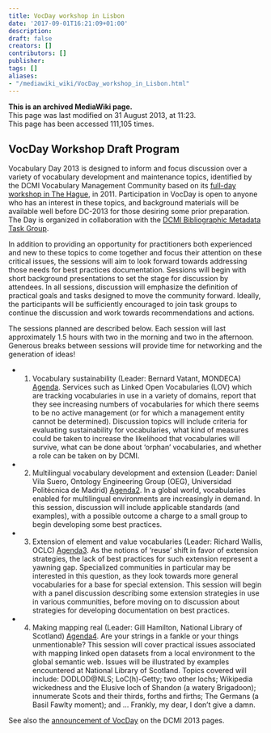 ```yaml
---
title: VocDay workshop in Lisbon
date: '2017-09-01T16:21:09+01:00'
description: 
draft: false
creators: []
contributors: []
publisher: 
tags: []
aliases:
- "/mediawiki_wiki/VocDay_workshop_in_Lisbon.html"
---
```


 **This is an archived MediaWiki page.**  
This page was last modified on 31 August 2013, at 11:23.  
This page has been accessed 111,105 times.

## VocDay Workshop Draft Program 

Vocabulary Day 2013 is designed to inform and focus discussion over a variety of vocabulary development and maintenance topics, identified by the DCMI Vocabulary Management Community based on its [full-day workshop in The Hague](/mediawiki_wiki/DC-2011_Vocabulary_Special_Session/Meeting_Report), in 2011. Participation in VocDay is open to anyone who has an interest in these topics, and background materials will be available well before DC-2013 for those desiring some prior preparation. The Day is organized in collaboration with the [DCMI Bibliographic Metadata Task Group](/mediawiki_wiki/Bibliographic_Metadata_Task_Group).

In addition to providing an opportunity for practitioners both experienced and new to these topics to come together and focus their attention on these critical issues, the sessions will aim to look forward towards addressing those needs for best practices documentation. Sessions will begin with short background presentations to set the stage for discussion by attendees. In all sessions, discussion will emphasize the definition of practical goals and tasks designed to move the community forward. Ideally, the participants will be sufficiently encouraged to join task groups to continue the discussion and work towards recommendations and actions.

The sessions planned are described below. Each session will last approximately 1.5 hours with two in the morning and two in the afternoon. Generous breaks between sessions will provide time for networking and the generation of ideas!

- 1. Vocabulary sustainability (Leader: Bernard Vatant, MONDECA) [Agenda](/mediawiki_wiki/Agenda). Services such as Linked Open Vocabularies (LOV) which are tracking vocabularies in use in a variety of domains, report that they see increasing numbers of vocabularies for which there seems to be no active management (or for which a management entity cannot be determined). Discussion topics will include criteria for evaluating sustainability for vocabularies, what kind of measures could be taken to increase the likelihood that vocabularies will survive, what can be done about ‘orphan’ vocabularies, and whether a role can be taken on by DCMI.

- 2. Multilingual vocabulary development and extension (Leader: Daniel Vila Suero, Ontology Engineering Group (OEG), Universidad Politécnica de Madrid) [Agenda2](/mediawiki_wiki/Agenda2). In a global world, vocabularies enabled for multilingual environments are increasingly in demand. In this session, discussion will include applicable standards (and examples), with a possible outcome a charge to a small group to begin developing some best practices.

- 3. Extension of element and value vocabularies (Leader: Richard Wallis, OCLC) [Agenda3](/mediawiki_wiki/Agenda3). As the notions of ‘reuse’ shift in favor of extension strategies, the lack of best practices for such extension represent a yawning gap. Specialized communities in particular may be interested in this question, as they look towards more general vocabularies for a base for special extension. This session will begin with a panel discussion describing some extension strategies in use in various communities, before moving on to discussion about strategies for developing documentation on best practices.

- 4. Making mapping real (Leader: Gill Hamilton, National Library of Scotland) [Agenda4](/mediawiki_wiki/Agenda4). Are your strings in a fankle or your things unmentionable? This session will cover practical issues associated with mapping linked open datasets from a local environment to the global semantic web. Issues will be illustrated by examples encountered at National Library of Scotland. Topics covered will include: DODLOD@NLS; LoC(h)-Getty; two other lochs; Wikipedia wickedness and the Elusive loch of Shandon (a watery Brigadoon); innumerate Scots and their thirds, forths and firths; The Germans (a Basil Fawlty moment); and … Frankly, my dear, I don’t give a damn.

See also the [announcement of VocDay](http://dcevents.dublincore.org/IntConf/index/pages/view/vocDay) on the DCMI 2013 pages.

